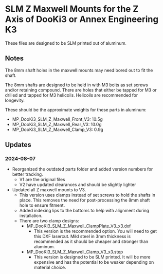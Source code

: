 # SLM Z Maxwell Mounts for the Z Axis of DooKi3 or Annex Engineering K3
These files are designed to be SLM printed out of aluminum.


## Notes
The 8mm shaft holes in the maxwell mounts may need bored out to fit the shaft.

The 8mm shafts are designed to be held in with M3 bolts as set screws and/or retaining compound.  There are holes that either be tapped for M3 or drilled and tapped for M3 helicoils.  Helicoils are recommended for longevity.

These should be the approximate weights for these parts in aluminum:
- MP_DooKi3_SLM_Z_Maxwell_Front_V3: 10.5g
- MP_DooKi3_SLM_Z_Maxwell_Rear_V3: 10.0g
- MP_DooKi3_SLM_Z_Maxwell_Clamp_V3: 0.9g

## Updates
### 2024-08-07
- Reorganized the outdated parts folder and added version numbers for better tracking.
  - V1 are the original files
  - V2 have updated clearances and should be slightly lighter
- Updated all Z maxwell mounts to V3.
  - This version uses clamps instead of set screws to hold the shafts in place.  This removes the need for post-processing the 8mm shaft hole to ensure fitment.
  - Added indexing lips to the bottoms to help with alignment during installation.
  - There are two clamp designs:
    - MP_DooKi3_SLM_Z_Maxwell_ClampPlate_V3_x3.dxf
      - This version is the recommended option.  You will need to get this DXF lasercut.  Mild steel in 3mm thickness is recommended as it should be cheaper and stronger than aluminum.
    - MP_DooKi3_SLM_Z_Maxwell_Clamp_V3_x3.step
      - This version is designed to be SLM printed. It will be more expensive and has the potential to be weaker depending on material choice. 
